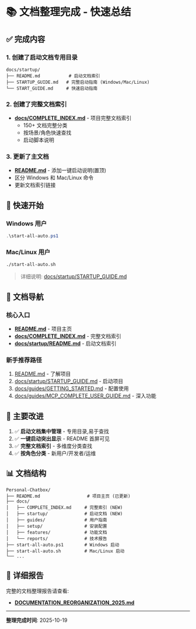 # 📚 文档整理完成 - 快速总结

## ✅ 完成内容

### 1. 创建了启动文档专用目录
```
docs/startup/
├── README.md           # 启动文档索引
├── STARTUP_GUIDE.md   # 完整启动指南 (Windows/Mac/Linux)
└── START_GUIDE.md     # 快速启动指南
```

### 2. 创建了完整文档索引
- **[docs/COMPLETE_INDEX.md](docs/COMPLETE_INDEX.md)** - 项目完整文档索引
  - 150+ 文档完整分类
  - 按场景/角色快速查找
  - 启动脚本说明

### 3. 更新了主文档
- **[README.md](README.md)** - 添加一键启动说明(置顶)
- 区分 Windows 和 Mac/Linux 命令
- 更新文档索引链接

## 🚀 快速开始

### Windows 用户
```powershell
.\start-all-auto.ps1
```

### Mac/Linux 用户
```bash
./start-all-auto.sh
```

> 详细说明: [docs/startup/STARTUP_GUIDE.md](docs/startup/STARTUP_GUIDE.md)

## 📖 文档导航

### 核心入口
- **[README.md](README.md)** - 项目主页
- **[docs/COMPLETE_INDEX.md](docs/COMPLETE_INDEX.md)** - 完整文档索引
- **[docs/startup/README.md](docs/startup/README.md)** - 启动文档索引

### 新手推荐路径
1. [README.md](README.md) - 了解项目
2. [docs/startup/STARTUP_GUIDE.md](docs/startup/STARTUP_GUIDE.md) - 启动项目
3. [docs/guides/GETTING_STARTED.md](docs/guides/GETTING_STARTED.md) - 配置使用
4. [docs/guides/MCP_COMPLETE_USER_GUIDE.md](docs/guides/MCP_COMPLETE_USER_GUIDE.md) - 深入功能

## 🎯 主要改进

1. ✅ **启动文档集中管理** - 专用目录,易于查找
2. ✅ **一键启动突出显示** - README 首屏可见
3. ✅ **完整文档索引** - 多维度分类查找
4. ✅ **按角色分类** - 新用户/开发者/运维

## 📊 文档结构

```
Personal-Chatbox/
├── README.md                  # 项目主页 (已更新)
├── docs/
│   ├── COMPLETE_INDEX.md     # 完整索引 (NEW)
│   ├── startup/              # 启动文档 (NEW)
│   ├── guides/               # 用户指南
│   ├── setup/                # 安装配置
│   ├── features/             # 功能文档
│   └── reports/              # 技术报告
├── start-all-auto.ps1        # Windows 启动
├── start-all-auto.sh         # Mac/Linux 启动
└── ...
```

## 📝 详细报告

完整的文档整理报告请查看:
- **[DOCUMENTATION_REORGANIZATION_2025.md](DOCUMENTATION_REORGANIZATION_2025.md)**

---

**整理完成时间**: 2025-10-19
